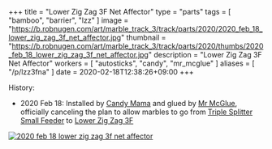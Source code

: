 +++
title = "Lower Zig Zag 3F Net Affector"
type = "parts"
tags = [ "bamboo", "barrier", "lzz" ]
image = "https://b.robnugen.com/art/marble_track_3/track/parts/2020/2020_feb_18_lower_zig_zag_3f_net_affector.jpg"
thumbnail = "https://b.robnugen.com/art/marble_track_3/track/parts/2020/thumbs/2020_feb_18_lower_zig_zag_3f_net_affector.jpg"
description = "Lower Zig Zag 3F Net Affector"
workers = [
    "autosticks",
    "candy",
    "mr_mcglue"
]
aliases = [
    "/p/lzz3fna"
]
date = 2020-02-18T12:38:26+09:00
+++


History:

* 2020 Feb 18: Installed by [Candy Mama](/workers/candy_mama/) and glued by [Mr McGlue](/workers/mr_mcglue/), officially canceling
  the plan to allow marbles to go from [Triple Splitter Small Feeder](/parts/triple-splitter-small-feeder/) to [Lower Zig Zag 3F](/parts/lower-zig-zag-3f/)

[![2020 feb 18 lower zig zag 3f net affector](//b.robnugen.com/art/marble_track_3/track/parts/2020/thumbs/2020_feb_18_lower_zig_zag_3f_net_affector.jpg)](//b.robnugen.com/art/marble_track_3/track/parts/2020/2020_feb_18_lower_zig_zag_3f_net_affector.jpg)
